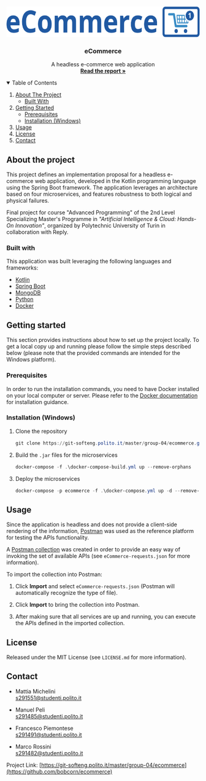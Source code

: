 <!-- PROJECT LOGO -->
<br />
<p align="center">
  <a href="https://github.com/bobcorn/ecommerce">
    <img src="https://github.com/bobcorn/ecommerce/blob/master/docs/images/ecommerce_logo.png" alt="Logo" width="600" height="80">
  </a>

<h3 align="center">eCommerce</h3>

  <p align="center">
    A headless e-commerce web application
    <br />
    <a href="https://github.com/bobcorn/ecommerce/blob/master/docs/Report.pdf"><strong>Read the report »</strong></a>
  </p>
</p>

<!-- TABLE OF CONTENTS -->
<details open="open">
  <summary>Table of Contents</summary>
  <ol>
    <li>
      <a href="#about-the-project">About The Project</a>
      <ul>
        <li><a href="#built-with">Built With</a></li>
      </ul>
    </li>
    <li>
      <a href="#getting-started">Getting Started</a>
      <ul>
        <li><a href="#prerequisites">Prerequisites</a></li>
        <li><a href="#installation-windows">Installation (Windows)</a></li>
      </ul>
    </li>
    <li><a href="#usage">Usage</a></li>
    <li><a href="#license">License</a></li>
    <li><a href="#contact">Contact</a></li>
  </ol>
</details>

<!-- ABOUT THE PROJECT -->

## About the project

This project defines an implementation proposal for a headless e-commerce web application, developed in the Kotlin
programming language using the Spring Boot framework. The application leverages an architecture based on four
microservices, and features robustness to both logical and physical failures.

Final project for course "Advanced Programming" of the 2nd Level Specializing Master's Programme in *"Artificial Intelligence & Cloud: Hands-On Innovation"*, organized by Polytechnic University of Turin in collaboration with Reply.

### Built with

This application was built leveraging the following languages and frameworks:

* [Kotlin](https://kotlinlang.org/)
* [Spring Boot](https://spring.io/projects/spring-boot)
* [MongoDB](https://www.mongodb.com/)
* [Python](https://www.python.org/)
* [Docker](https://www.docker.com/)

<!-- GETTING STARTED -->

## Getting started

This section provides instructions about how to set up the project locally. To get a local copy up and running please
follow the simple steps described below (please note that the provided commands are intended for the Windows platform).

### Prerequisites

In order to run the installation commands, you need to have Docker installed on your local computer or server. Please
refer to the [Docker documentation](https://docs.docker.com/get-docker/) for installation guidance.

### Installation (Windows)

1. Clone the repository
   ```powershell
   git clone https://git-softeng.polito.it/master/group-04/ecommerce.git
   ```
2. Build the `.jar` files for the microservices
   ```powershell
   docker-compose -f .\docker-compose-build.yml up --remove-orphans
   ```
3. Deploy the microservices
   ```powershell
   docker-compose -p ecommerce -f .\docker-compose.yml up -d --remove-orphans
   ```

<!-- USAGE EXAMPLES -->

## Usage

Since the application is headless and does not provide a client-side rendering of the  information,
[Postman](https://www.postman.com/) was used as the reference platform for testing the APIs functionality.

A [Postman collection](https://www.postman.com/collection/) was created in order to provide an easy way of invoking
the set of available APIs (see `eCommerce-requests.json` for more information).

To import the collection into Postman:

1. Click **Import** and select `eCommerce-requests.json` (Postman will automatically recognize the type of file).
    
2. Click **Import** to bring the collection into Postman.

3. After making sure that all services are up and running, you can execute the APIs defined in the imported collection.

<!-- LICENSE -->

## License

Released under the MIT License (see `LICENSE.md` for more information).

<!-- CONTACT -->

## Contact

* Mattia Michelini\
  [s291551@studenti.polito.it](mailto:s291551@studenti.polito.it)


* Manuel Peli\
  [s291485@studenti.polito.it](mailto:s291485@studenti.polito.it)


* Francesco Piemontese\
  [s291491@studenti.polito.it](mailto:s291491@studenti.polito.it)


* Marco Rossini\
  [s291482@studenti.polito.it](mailto:s291482@studenti.polito.it)

Project Link: [https://git-softeng.polito.it/master/group-04/ecommerce](https://github.com/bobcorn/ecommerce)
